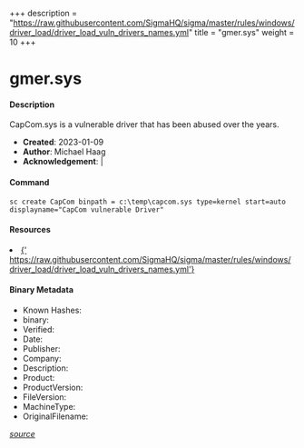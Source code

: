 +++
description = "https://raw.githubusercontent.com/SigmaHQ/sigma/master/rules/windows/driver_load/driver_load_vuln_drivers_names.yml"
title = "gmer.sys"
weight = 10
+++

# gmer.sys

#### Description

CapCom.sys is a vulnerable driver that has been abused over the years.

- **Created**: 2023-01-09
- **Author**: Michael Haag
- **Acknowledgement**:  | [](https://twitter.com/)

#### Command

```
sc create CapCom binpath = c:\temp\capcom.sys type=kernel start=auto displayname="CapCom vulnerable Driver"
```

#### Resources


<li><a href="{&#39; https://raw.githubusercontent.com/SigmaHQ/sigma/master/rules/windows/driver_load/driver_load_vuln_drivers_names.yml&#39;}">{&#39; https://raw.githubusercontent.com/SigmaHQ/sigma/master/rules/windows/driver_load/driver_load_vuln_drivers_names.yml&#39;}</a></li>





#### Binary Metadata

- Known Hashes: [](https://www.virustotal.com/gui/file/) 
- binary: 
- Verified: 
- Date: 
- Publisher: 
- Company: 
- Description: 
- Product: 
- ProductVersion: 
- FileVersion: 
- MachineType: 
- OriginalFilename: 

[*source*](https://github.com/magicsword-io/LOLDrivers/tree/main/yaml/gmer.sys.yml)